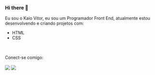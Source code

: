 ### Hi there 👋


Eu sou o Kaio Vitor, eu sou um Programador Front End, atualmente estou desenvolvendo e criando projetos com:


- HTML 
- CSS 
<br>
<br>
Conect-se comigo:
<br>
<br>
<a href="https://www.instagram.com/heykaioo/"><img src="https://img.shields.io/badge/Instagram-E4405F?style=for-the-badge&logo=instagram&logoColor=white"></a>
<a href="https://www.linkedin.com/in/kaio-vitor-lkd/"><img src="https://img.shields.io/badge/LinkedIn-0077B5?style=for-the-badge&logo=linkedin&logoColor=white"></a>
<!--
*lin*kaiodevcom/kaiodevcom** is a ✨ _special_ ✨ repository because its `README.md` (this file) appears on your GitHub profile.

Here are some ideas to get you started:

- 🔭 I’m currently working on ...
- 🌱 I’m currently learning ...
- 👯 I’m looking to collaborate on ...
- 🤔 I’m looking for help with ...
- 💬 Ask me about ...
- 📫 How to reach me: ...
- 😄 Pronouns: ...
- ⚡ Fun fact: ...
-->
